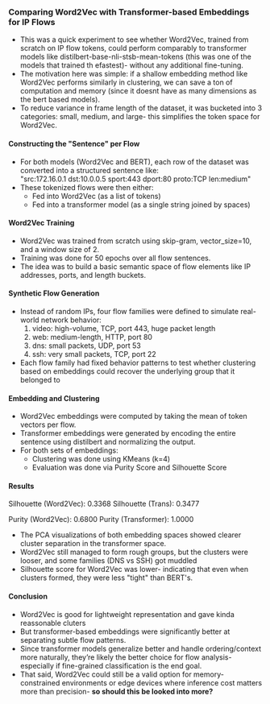 ### Comparing Word2Vec with Transformer-based Embeddings for IP Flows  
* This was a quick experiment to see whether Word2Vec, trained from scratch on IP flow tokens, could perform comparably to transformer models like distilbert-base-nli-stsb-mean-tokens (this was one of the models that trained th efastest)-  without any additional fine-tuning.  
* The motivation here was simple: if a shallow embedding method like Word2Vec performs similarly in clustering, we can save a ton of computation and memory (since it doesnt have as many dimensions as the bert based models).  
* To reduce variance in frame length of the dataset, it was bucketed into 3 categories: small, medium, and large- this simplifies the token space for Word2Vec.  

#### Constructing the "Sentence" per Flow  
* For both models (Word2Vec and BERT), each row of the dataset was converted into a structured sentence like:  
  "src:172.16.0.1 dst:10.0.0.5 sport:443 dport:80 proto:TCP len:medium"
* These tokenized flows were then either:  
    - Fed into Word2Vec (as a list of tokens)  
    - Fed into a transformer model (as a single string joined by spaces)

#### Word2Vec Training  
* Word2Vec was trained from scratch using skip-gram, vector_size=10, and a window size of 2.  
* Training was done for 50 epochs over all flow sentences.  
* The idea was to build a basic semantic space of flow elements like IP addresses, ports, and length buckets.

#### Synthetic Flow Generation  
* Instead of random IPs, four flow families were defined to simulate real-world network behavior:  
    1. video: high-volume, TCP, port 443, huge packet length  
    2. web: medium-length, HTTP, port 80  
    3. dns: small packets, UDP, port 53  
    4. ssh: very small packets, TCP, port 22  
* Each flow family had fixed behavior patterns to test whether clustering based on embeddings could recover the underlying group that it belonged to 

#### Embedding and Clustering  
* Word2Vec embeddings were computed by taking the mean of token vectors per flow.  
* Transformer embeddings were generated by encoding the entire sentence using distilbert and normalizing the output.  
* For both sets of embeddings:  
    - Clustering was done using KMeans (k=4)
    - Evaluation was done via Purity Score and Silhouette Score

#### Results  
Silhouette (Word2Vec): 0.3368
Silhouette (Trans): 0.3477

Purity (Word2Vec): 0.6800
Purity (Transformer): 1.0000

* The PCA visualizations of both embedding spaces showed clearer cluster separation in the transformer space.  
* Word2Vec still managed to form rough groups, but the clusters were looser, and some families (DNS vs SSH) got muddled 
* Silhouette score for Word2Vec was lower- indicating that even when clusters formed, they were less "tight" than BERT's.


#### Conclusion
* Word2Vec is good for lightweight representation and gave kinda reassonable cluters  
* But transformer-based embeddings were significantly better at separating subtle flow patterns.  
* Since transformer models generalize better and handle ordering/context more naturally, they’re likely the better choice for flow analysis- especially if fine-grained classification is the end goal.  
* That said, Word2Vec could still be a valid option for memory-constrained environments or edge devices where inference cost matters more than precision- **so should this be looked into more?**